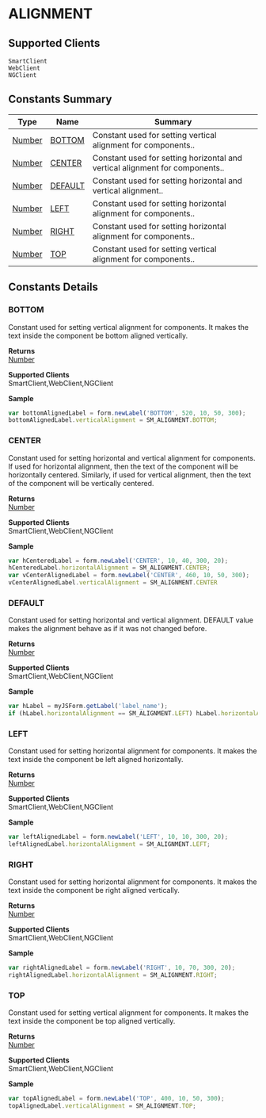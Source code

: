 #  ALIGNMENT

## **Supported Clients**

    SmartClient
    WebClient
    NGClient

## Constants Summary

| Type                                                  | Name                                          | Summary                                                          |
| ----------------------------------------------------- | --------------------------------------------- | ---------------------------------------------------------------- |
| [Number](../JSLib/Number.md) | [BOTTOM](ALIGNMENT.md#BOTTOM)                   | Constant used for setting vertical alignment for components..                                    |
| [Number](../JSLib/Number.md) | [CENTER](ALIGNMENT.md#CENTER)                   | Constant used for setting horizontal and vertical alignment for components..                                    |
| [Number](../JSLib/Number.md) | [DEFAULT](ALIGNMENT.md#DEFAULT)                   | Constant used for setting horizontal and vertical alignment..                                    |
| [Number](../JSLib/Number.md) | [LEFT](ALIGNMENT.md#LEFT)                   | Constant used for setting horizontal alignment for components..                                    |
| [Number](../JSLib/Number.md) | [RIGHT](ALIGNMENT.md#RIGHT)                   | Constant used for setting horizontal alignment for components..                                    |
| [Number](../JSLib/Number.md) | [TOP](ALIGNMENT.md#TOP)                   | Constant used for setting vertical alignment for components..                                    |

## Constants Details

### BOTTOM

Constant used for setting vertical alignment for components.
It makes the text inside the component be bottom aligned vertically.

**Returns**\
[Number](../JSLib/Number.md) 

**Supported Clients**\
SmartClient,WebClient,NGClient

**Sample**

```javascript
var bottomAlignedLabel = form.newLabel('BOTTOM', 520, 10, 50, 300);
bottomAlignedLabel.verticalAlignment = SM_ALIGNMENT.BOTTOM;
```
### CENTER

Constant used for setting horizontal and vertical alignment
for components. If used for horizontal alignment,
then the text of the component will be horizontally centered.
Similarly, if used for vertical alignment, then the text
of the component will be vertically centered.

**Returns**\
[Number](../JSLib/Number.md) 

**Supported Clients**\
SmartClient,WebClient,NGClient

**Sample**

```javascript
var hCenteredLabel = form.newLabel('CENTER', 10, 40, 300, 20);
hCenteredLabel.horizontalAlignment = SM_ALIGNMENT.CENTER;
var vCenterAlignedLabel = form.newLabel('CENTER', 460, 10, 50, 300);
vCenterAlignedLabel.verticalAlignment = SM_ALIGNMENT.CENTER
```
### DEFAULT

Constant used for setting horizontal and vertical alignment. DEFAULT value makes the alignment behave as if it was not changed before.

**Returns**\
[Number](../JSLib/Number.md) 

**Supported Clients**\
SmartClient,WebClient,NGClient

**Sample**

```javascript
var hLabel = myJSForm.getLabel('label_name');
if (hLabel.horizontalAlignment == SM_ALIGNMENT.LEFT) hLabel.horizontalAlignment = SM_ALIGNMENT.DEFAULT;
```
### LEFT

Constant used for setting horizontal alignment for components.
It makes the text inside the component be left aligned horizontally.

**Returns**\
[Number](../JSLib/Number.md) 

**Supported Clients**\
SmartClient,WebClient,NGClient

**Sample**

```javascript
var leftAlignedLabel = form.newLabel('LEFT', 10, 10, 300, 20);
leftAlignedLabel.horizontalAlignment = SM_ALIGNMENT.LEFT;
```
### RIGHT

Constant used for setting horizontal alignment for components.
It makes the text inside the component be right aligned vertically.

**Returns**\
[Number](../JSLib/Number.md) 

**Supported Clients**\
SmartClient,WebClient,NGClient

**Sample**

```javascript
var rightAlignedLabel = form.newLabel('RIGHT', 10, 70, 300, 20);
rightAlignedLabel.horizontalAlignment = SM_ALIGNMENT.RIGHT;
```
### TOP

Constant used for setting vertical alignment for components.
It makes the text inside the component be top aligned vertically.

**Returns**\
[Number](../JSLib/Number.md) 

**Supported Clients**\
SmartClient,WebClient,NGClient

**Sample**

```javascript
var topAlignedLabel = form.newLabel('TOP', 400, 10, 50, 300);
topAlignedLabel.verticalAlignment = SM_ALIGNMENT.TOP;
```


